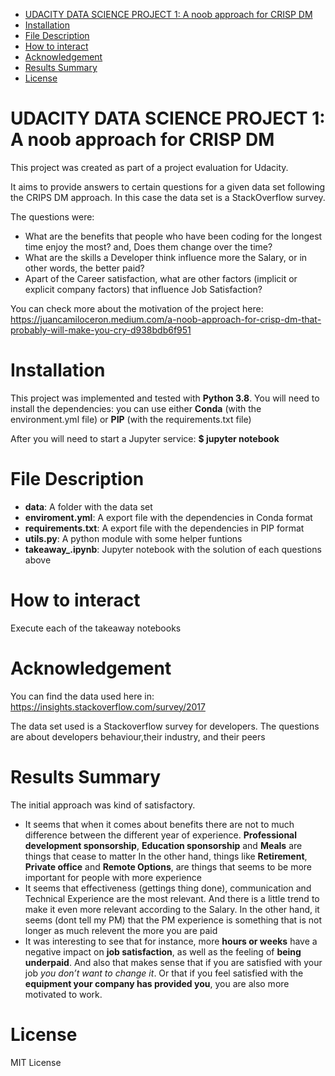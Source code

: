 - [UDACITY DATA SCIENCE PROJECT 1: A noob approach for CRISP DM](#udacity-data-science-project-1-a-noob-approach-for-crisp-dm)
- [Installation](#installation)
- [File Description](#file-description)
- [How to interact](#how-to-interact)
- [Acknowledgement](#acknowledgement)
- [Results Summary](#results-summary)
- [License](#license)

# UDACITY DATA SCIENCE PROJECT 1: A noob approach for CRISP DM

This project was created as part of a project evaluation for Udacity.

It aims to provide answers to certain questions for a given data set following the CRIPS DM approach. In this case the data set is a StackOverflow survey.

The questions were:
- What are the benefits that people who have been coding for the longest time enjoy the most? and, Does them change over the time?
- What are the skills a Developer think influence more the Salary, or in other words, the better paid?
- Apart of the Career satisfaction, what are other factors (implicit or explicit company factors) that influence Job Satisfaction?

You can check more about the motivation of the project here:
https://juancamiloceron.medium.com/a-noob-approach-for-crisp-dm-that-probably-will-make-you-cry-d938bdb6f951

# Installation

This project was implemented and tested with **Python 3.8**. You will need to install the dependencies: you can use either **Conda** (with the environment.yml file) or **PIP** (with the requirements.txt file)

After you will need to start a Jupyter service: **$ jupyter notebook** 

# File Description

- **data**: A folder with the data set
- **enviroment.yml**: A export file with the dependencies in Conda format
- **requirements.txt**: A export file with the dependencies in PIP format
- **utils.py**: A python module with some helper funtions
- **takeaway_.ipynb**: Jupyter notebook with  the solution of each questions above

# How to interact

Execute each of the takeaway notebooks

# Acknowledgement

You can find the data used here in: https://insights.stackoverflow.com/survey/2017

The data set used is a Stackoverflow survey for developers.
The questions are about developers behaviour,their industry, and their peers

# Results Summary

The initial approach was kind of satisfactory.
- It seems that when it comes about benefits there are not to much difference between the different year of experience.
**Professional development sponsorship**, **Education sponsorship** and **Meals** are things that cease to matter
In the other hand, things like **Retirement**, **Private office** and **Remote Options**, are things that seems to be more important for people with more experience
- It seems that effectiveness (gettings thing done), communication and Technical Experience are the most relevant. And there is a little trend to make it even more relevant according to the Salary. In the other hand, it seems (dont tell my PM) that the PM experience is something that is not longer as much relevent the more you are paid
- It was interesting to see that for instance, more **hours or weeks** have a negative impact on **job satisfaction**, as well as the feeling of **being underpaid**. And also that makes sense that if you are satisfied with your job *you don’t want to change it*. Or that if you feel satisfied with the **equipment your company has provided you**, you are also more motivated to work.


# License
MIT License